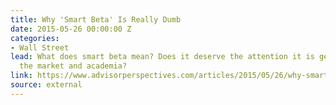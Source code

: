 ```yaml
---
title: Why 'Smart Beta' Is Really Dumb
date: 2015-05-26 00:00:00 Z
categories:
- Wall Street
lead: What does smart beta mean? Does it deserve the attention it is getting from
  the market and academia?
link: https://www.advisorperspectives.com/articles/2015/05/26/why-smart-beta-is-really-dumb
source: external
---
```


